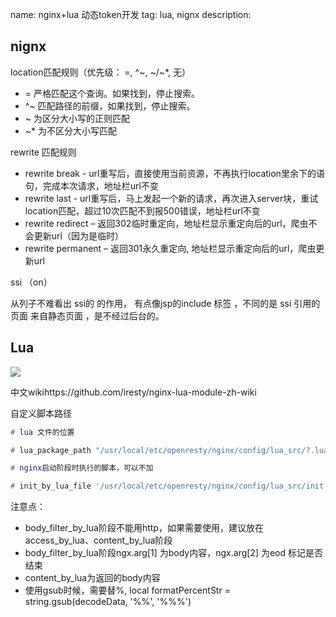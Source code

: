 name: nginx+lua 动态token开发
tag: lua, nignx
description: 

## nignx 

location匹配规则（优先级： =, ^~, ~/~*, 无）

- = 严格匹配这个查询。如果找到，停止搜索。
- ^~ 匹配路径的前缀，如果找到，停止搜索。
- ~ 为区分大小写的正则匹配
- ~* 为不区分大小写匹配 



rewrite 匹配规则

- rewrite break - url重写后，直接使用当前资源，不再执行location里余下的语句，完成本次请求，地址栏url不变 
- rewrite last - url重写后，马上发起一个新的请求，再次进入server块，重试location匹配，超过10次匹配不到报500错误，地址栏url不变 
- rewrite redirect – 返回302临时重定向，地址栏显示重定向后的url，爬虫不会更新url（因为是临时） 
- rewrite permanent – 返回301永久重定向, 地址栏显示重定向后的url，爬虫更新url



ssi （on）

从列子不难看出 ssi的 的作用， 有点像jsp的include 标签 ，不同的是  ssi 引用的 页面 来自静态页面 ，是不经过后台的。

<html>  <body>    <!--# include file="$inc.html" -->  </body></html>



## Lua 

![](http://cdn.lschief.com/myblog/24.png)



中文wikihttps://github.com/iresty/nginx-lua-module-zh-wiki



自定义脚本路径

```lua
# lua 文件的位置

# lua_package_path "/usr/local/etc/openresty/nginx/config/lua_src/?.lua;";

# nginx启动阶段时执行的脚本，可以不加

# init_by_lua_file '/usr/local/etc/openresty/nginx/config/lua_src/init.lua';
```

注意点：

- body_filter_by_lua阶段不能用http，如果需要使用，建议放在access_by_lua、content_by_lua阶段
- body_filter_by_lua阶段ngx.arg[1] 为body内容，ngx.arg[2] 为eod 标记是否结束
- content_by_lua为返回的body内容
- 使用gsub时候，需要替%, local formatPercentStr = string.gsub(decodeData, '%%', '%%%')



